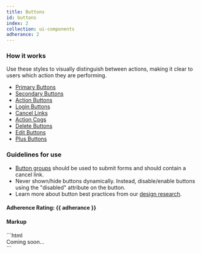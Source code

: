 ```yaml
---
title: Buttons
id: buttons
index: 2
collection: ui-components
adherance: 2
---
```

<div class="row">
  <div class="col-md-3">
    <h3>How it works</h3>
    <p>Use these styles to visually distinguish between actions, making it clear to users which action they are performing.</p>
    <ul>
      <li><a href="#primary-buttons">Primary Buttons</a></li>
      <li><a href="#secondary-buttons">Secondary Buttons</a></li>
      <li><a href="#action-buttons">Action Buttons</a></li>
      <li><a href="#login-buttons">Login Buttons</a></li>
      <li><a href="#cancel-links">Cancel Links</a></li>
      <li><a href="#action-cogs">Action Cogs</a></li>
      <li><a href="#delete-buttons">Delete Buttons</a></li>
      <li><a href="#edit-button">Edit Buttons</a></li>
      <li><a href="#plus-button">Plus Buttons</a></li>
    </ul>
    <h3>Guidelines for use</h3>
    <ul>
      <li><a href="#button-groups">Button groups</a> should be used to submit forms and should contain a cancel link.</li>
      <li>Never shown/hide buttons dynamically. Instead, disable/enable buttons using the "disabled" attribute on the button.</li>
      <li>Learn more about button best practices from our <a href="#button-research">design research</a>.</li>
    </ul>
    <h4>Adherence Rating: {{ adherance }}</h4>
  </div>
  <div class="col-md-9">
    <h4>Markup</h4>
 ```html
     <div>Coming soon...</div>
 ```
  </div>
</div>
